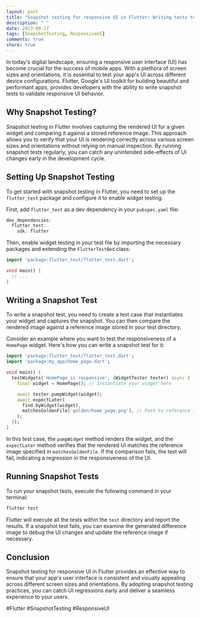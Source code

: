 ```yaml
---
layout: post
title: "Snapshot testing for responsive UI in Flutter: Writing tests to ensure responsive UI across different screen sizes and orientations"
description: " "
date: 2023-09-17
tags: [SnapshotTesting, ResponsiveUI]
comments: true
share: true
---
```


In today's digital landscape, ensuring a responsive user interface (UI) has become crucial for the success of mobile apps. With a plethora of screen sizes and orientations, it is essential to test your app's UI across different device configurations. Flutter, Google's UI toolkit for building beautiful and performant apps, provides developers with the ability to write snapshot tests to validate responsive UI behavior.

## Why Snapshot Testing?

Snapshot testing in Flutter involves capturing the rendered UI for a given widget and comparing it against a stored reference image. This approach allows you to verify that your UI is rendering correctly across various screen sizes and orientations without relying on manual inspection. By running snapshot tests regularly, you can catch any unintended side-effects of UI changes early in the development cycle.

## Setting Up Snapshot Testing

To get started with snapshot testing in Flutter, you need to set up the `flutter_test` package and configure it to enable widget testing.

First, add `flutter_test` as a dev dependency in your `pubspec.yaml` file:

```dart
dev_dependencies:
  flutter_test:
    sdk: flutter
```

Then, enable widget testing in your test file by importing the necessary packages and extending the `FlutterTestBed` class:

```dart
import 'package:flutter_test/flutter_test.dart';

void main() {
  // ...
}
```

## Writing a Snapshot Test

To write a snapshot test, you need to create a test case that instantiates your widget and captures the snapshot. You can then compare the rendered image against a reference image stored in your test directory.

Consider an example where you want to test the responsiveness of a `HomePage` widget. Here's how you can write a snapshot test for it:

```dart
import 'package:flutter_test/flutter_test.dart';
import 'package:my_app/home_page.dart';

void main() {
  testWidgets('HomePage is responsive', (WidgetTester tester) async {
    final widget = HomePage(); // Instantiate your widget here

    await tester.pumpWidget(widget);
    await expectLater(
      find.byWidget(widget),
      matchesGoldenFile('golden/home_page.png'), // Path to reference image
    );
  });
}
```

In this test case, the `pumpWidget` method renders the widget, and the `expectLater` method verifies that the rendered UI matches the reference image specified in `matchesGoldenFile`. If the comparison fails, the test will fail, indicating a regression in the responsiveness of the UI.

## Running Snapshot Tests

To run your snapshot tests, execute the following command in your terminal:

```bash
flutter test
```

Flutter will execute all the tests within the `test` directory and report the results. If a snapshot test fails, you can examine the generated difference image to debug the UI changes and update the reference image if necessary.

## Conclusion

Snapshot testing for responsive UI in Flutter provides an effective way to ensure that your app's user interface is consistent and visually appealing across different screen sizes and orientations. By adopting snapshot testing practices, you can catch UI regressions early and deliver a seamless experience to your users.

#Flutter #SnapshotTesting #ResponsiveUI
